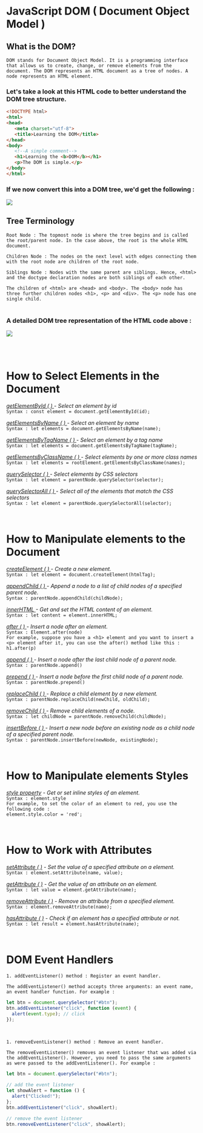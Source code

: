 # JavaScript DOM ( Document Object Model )

## What is the DOM?

`DOM stands for Document Object Model. It is a programming interface that allows us to create, change, or remove elements from the document.
The DOM represents an HTML document as a tree of nodes. A node represents an HTML element.`

### Let's take a look at this HTML code to better understand the DOM tree structure.

```HTML
<!DOCTYPE html>
<html>
<head>
   <meta charset="utf-8">
   <title>Learning the DOM</title>
</head>
<body>
   <!--A simple comment-->
   <h1>Learning the <b>DOM</b></h1>
   <p>The DOM is simple.</p>
</body>
</html>
```

### If we now convert this into a DOM tree, we'd get the following :

![](https://www.codeguage.com/static/images/content/js/dom-tree-01.png)

## Tree Terminology

`Root Node : The topmost node is where the tree begins and is called the root/parent node. In the case above, the root is the whole HTML document.`

`Children Node : The nodes on the next level with edges connecting them with the root node are children of the root node.`

`Siblings Node : Nodes with the same parent are siblings. Hence, <html> and the doctype declaration nodes are both siblings of each other.`

`The children of <html> are <head> and <body>. The <body> node has three further children nodes <h1>, <p> and <div>. The <p> node has one single child.`
<br><br>

### A detailed DOM tree representation of the HTML code above :

![](https://www.codeguage.com/static/images/content/js/dom-tree-02.png)

<br><br>

# How to Select Elements in the Document

_[getElementById ( ) ](https://www.javascripttutorial.net/javascript-dom/javascript-getelementbyid/) - Select an element by id_ <br>
`Syntax : const element = document.getElementById(id);`

_[getElementsByName ( ) ](https://www.javascripttutorial.net/javascript-dom/javascript-getelementsbyname/) - Select an element by name_<br>
`Syntax : let elements = document.getElementsByName(name);`

_[getElementsByTagName ( ) ](https://www.javascripttutorial.net/javascript-dom/javascript-getelementsbytagname/) - Select an element by a tag name_<br>
`Syntax : let elements = document.getElementsByTagName(tagName);`

_[getElementsByClassName ( ) ](https://www.javascripttutorial.net/javascript-dom/javascript-getelementsbyclassname/) - Select elements by one or more class names_<br>
`Syntax : let elements = rootElement.getElementsByClassName(names);`

_[querySelector ( ) ](https://www.javascripttutorial.net/javascript-dom/javascript-queryselector/) - Select elements by CSS selectors_<br>
`Syntax : let element = parentNode.querySelector(selector);`

_[querySelectorAll ( ) ]() - Select all of the elements that match the CSS selectors_<br>
`Syntax : let element = parentNode.querySelectorAll(selector);`

<br>

# How to Manipulate elements to the Document

_[createElement ( ) ](https://www.javascripttutorial.net/javascript-dom/javascript-createelement/) - Create a new element._ <br>
`Syntax : let element = document.createElement(htmlTag);`

_[appendChild ( ) ](https://www.javascripttutorial.net/javascript-dom/javascript-appendchild/) - Append a node to a list of child nodes of a specified parent node._<br>
`Syntax : parentNode.appendChild(childNode);`

_[innerHTML ](https://www.javascripttutorial.net/javascript-dom/javascript-innerhtml/) - Get and set the HTML content of an element._<br>
`Syntax : let content = element.innerHTML;`

_[after ( ) ](https://www.javascripttutorial.net/javascript-dom/javascript-after/) - Insert a node after an element._<br>
`Syntax : Element.after(node)`<br>
`For example, suppose you have a <h1> element and you want to insert a <p> element after it, you can use the after() method like this :`<br>
`h1.after(p)`

_[append ( ) ](https://www.javascripttutorial.net/javascript-dom/javascript-append/) - Insert a node after the last child node of a parent node._<br>
`Syntax : parentNode.append()`

_[prepend ( ) ](https://www.javascripttutorial.net/javascript-dom/javascript-prepend/) - Insert a node before the first child node of a parent node._<br>
`Syntax : parentNode.prepend()`

_[replaceChild ( ) ](https://www.javascripttutorial.net/javascript-dom/javascript-replacechild/) - Replace a child element by a new element._<br>
`Syntax : parentNode.replaceChild(newChild, oldChild);`

_[removeChild ( ) ](https://www.javascripttutorial.net/javascript-dom/javascript-removechild/) - Remove child elements of a node._<br>
`Syntax : let childNode = parentNode.removeChild(childNode);`

_[insertBefore ( ) ](https://www.javascripttutorial.net/javascript-dom/javascript-insertbefore/) - Insert a new node before an existing node as a child node of a specified parent node._<br>
`Syntax : parentNode.insertBefore(newNode, existingNode);`

<br>

# How to Manipulate elements Styles

_[style property](https://www.javascripttutorial.net/javascript-dom/javascript-style/) - Get or set inline styles of an element._<br>
`Syntax : element.style`<br>
`For example, to set the color of an element to red, you use the following code :`<br>
`element.style.color = 'red';`

<br>

# How to Work with Attributes

_[setAttribute ( )](https://www.javascripttutorial.net/javascript-dom/javascript-setattribute/) - Set the value of a specified attribute on a element._<br>
`Syntax : element.setAttribute(name, value);`

_[getAttribute ( )](https://www.javascripttutorial.net/javascript-dom/javascript-getattribute/) - Get the value of an attribute on an element._<br>
`Syntax : let value = element.getAttribute(name);`

_[removeAttribute ( )](https://www.javascripttutorial.net/javascript-dom/javascript-removeattribute/) - Remove an attribute from a specified element._<br>
`Syntax : element.removeAttribute(name);`

_[hasAttribute ( )](https://www.javascripttutorial.net/javascript-dom/javascript-hasattribute/) - Check if an element has a specified attribute or not._<br>
`Syntax : let result = element.hasAttribute(name);`

<br>

# DOM Event Handlers

`1. addEventListener() method : Register an event handler.`

```Plaintext
The addEventListener() method accepts three arguments: an event name, an event handler function. For example :
```

```javascript
let btn = document.querySelector("#btn");
btn.addEventListener("click", function (event) {
  alert(event.type); // click
});
```

<br>

`1. removeEventListener() method : Remove an event handler.`

```Plaintext
The removeEventListener() removes an event listener that was added via the addEventListener(). However, you need to pass the same arguments as were passed to the addEventListener(). For example :
```

```javascript
let btn = document.querySelector("#btn");

// add the event listener
let showAlert = function () {
  alert("Clicked!");
};
btn.addEventListener("click", showAlert);

// remove the event listener
btn.removeEventListener("click", showAlert);
```
